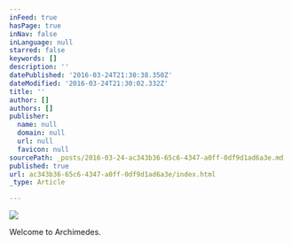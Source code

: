 ```yaml
---
inFeed: true
hasPage: true
inNav: false
inLanguage: null
starred: false
keywords: []
description: ''
datePublished: '2016-03-24T21:30:38.350Z'
dateModified: '2016-03-24T21:30:02.332Z'
title: ''
author: []
authors: []
publisher:
  name: null
  domain: null
  url: null
  favicon: null
sourcePath: _posts/2016-03-24-ac343b36-65c6-4347-a0ff-0df9d1ad6a3e.md
published: true
url: ac343b36-65c6-4347-a0ff-0df9d1ad6a3e/index.html
_type: Article

---
```

![](https://the-grid-user-content.s3-us-west-2.amazonaws.com/051095d1-f1eb-43d2-a5a1-b8017bd8b067.png)

Welcome to Archimedes.